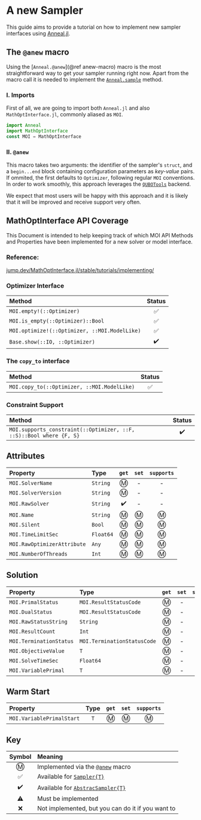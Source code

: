 # A new Sampler
This guide aims to provide a tutorial on how to implement new sampler interfaces using [Anneal.jl](https://github.com/psrenergy/Anneal.jl).


## The `@anew` macro
Using the [`Anneal.@anew`](@ref anew-macro) macro is the most straightforward way to get your sampler running right now.
Apart from the macro call it is needed to implement the [`Anneal.sample`](@ref) method.

### I. Imports
First of all, we are going to import both `Anneal.jl` and also `MathOptInterface.jl`, commonly aliased as `MOI`.
```julia
import Anneal
import MathOptInterface
const MOI = MathOptInterface
```

### II. `@anew`
This macro takes two arguments: the identifier of the sampler's `struct`, and a `begin...end` block containing configuration parameters as *key-value* pairs.
If ommited, the first defaults to `Optimizer`, following regular `MOI` conventions.
In order to work smoothly, this approach leverages the [`QUBOTools`](https://github.com/psrenergy/QUBOTools.jl) backend.

We expect that most users will be happy with this approach and it is likely that it will be improved and receive support very often.

## MathOptInterface API Coverage
This Document is intended to help keeping track of which MOI API Methods and Properties have been implemented for a new solver or model interface.

### Reference:
[jump.dev/MathOptInterface.jl/stable/tutorials/implementing/](https://jump.dev/MathOptInterface.jl/stable/tutorials/implementing/)

### Optimizer Interface
| Method                                        | Status |
| :-------------------------------------------- | :----: |
| `MOI.empty!(::Optimizer)`                     |   ✅    |
| `MOI.is_empty(::Optimizer)::Bool`             |   ✅    |
| `MOI.optimize!(::Optimizer, ::MOI.ModelLike)` |   ✅    |
| `Base.show(::IO, ::Optimizer)`                |   ✔️    |

### The `copy_to` interface 
| Method                                      | Status |
| :------------------------------------------ | :----: |
| `MOI.copy_to(::Optimizer, ::MOI.ModelLike)` |   ✅    |

### Constraint Support
| Method                                                              | Status |
| :------------------------------------------------------------------ | :----: |
| `MOI.supports_constraint(::Optimizer, ::F, ::S)::Bool where {F, S}` |   ✔️    |

## Attributes
| Property                    | Type      | `get` | `set` | `supports` |
| :-------------------------- | :-------- | :---: | :---: | :--------: |
| `MOI.SolverName`            | `String`  |   Ⓜ️   |   -   |     -      |
| `MOI.SolverVersion`         | `String`  |   Ⓜ️   |   -   |     -      |
| `MOI.RawSolver`             | `String`  |   ✔️   |   -   |     -      |
| `MOI.Name`                  | `String`  |   Ⓜ️   |   Ⓜ️   |     Ⓜ️      |
| `MOI.Silent`                | `Bool`    |   Ⓜ️   |   Ⓜ️   |     Ⓜ️      |
| `MOI.TimeLimitSec`          | `Float64` |   Ⓜ️   |   Ⓜ️   |     Ⓜ️      |
| `MOI.RawOptimizerAttribute` | `Any`     |   Ⓜ️   |   Ⓜ️   |     Ⓜ️      |
| `MOI.NumberOfThreads`       | `Int`     |   Ⓜ️   |   Ⓜ️   |     Ⓜ️      |

## Solution
| Property                | Type                        | `get` | `set` | `supports` |
| :---------------------- | :-------------------------- | :---: | :---: | :--------: |
| `MOI.PrimalStatus`      | `MOI.ResultStatusCode`      |   Ⓜ️   |   -   |     -      |
| `MOI.DualStatus`        | `MOI.ResultStatusCode`      |   Ⓜ️   |   -   |     -      |
| `MOI.RawStatusString`   | `String`                    |   Ⓜ️   |   -   |     -      |
| `MOI.ResultCount`       | `Int`                       |   Ⓜ️   |   -   |     -      |
| `MOI.TerminationStatus` | `MOI.TerminationStatusCode` |   Ⓜ️   |   -   |     -      |
| `MOI.ObjectiveValue`    | `T`                         |   Ⓜ️   |   -   |     -      |
| `MOI.SolveTimeSec`      | `Float64`                   |   Ⓜ️   |   -   |     -      |
| `MOI.VariablePrimal`    | `T`                         |   Ⓜ️   |   -   |     -      |

## Warm Start
| Property                  | Type  | `get` | `set` | `supports` |
| :------------------------ | :---: | :---: | :---: | :--------: |
| `MOI.VariablePrimalStart` |  `T`  |   Ⓜ️   |   Ⓜ️   |     Ⓜ️      |

## Key
| Symbol | Meaning                                           |
| :----: | :------------------------------------------------ |
|   Ⓜ️    | Implemented via the [`@anew`]() macro             |
|   ✅    | Available for [`Sampler{T}`]()                    |
|   ✔️    | Available for [`AbstracSampler{T}`]()             |
|   ⚠️    | Must be implemented                               |
|   ❌    | Not implemented, but you can do it if you want to |